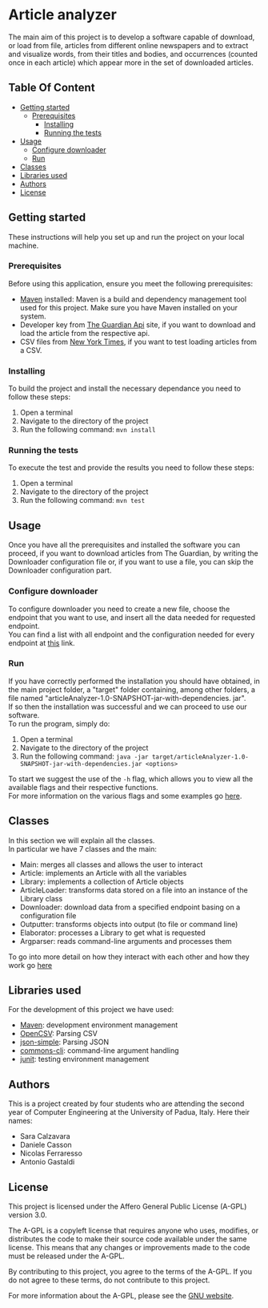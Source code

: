 # Article analyzer

The main aim of this project is to develop a software capable of download, or load from file, articles from different online newspapers and to extract and visualize words, from their titles and bodies, and occurrences (counted once in each article) which appear more in the set of downloaded articles.

## Table Of Content
- [Getting started](#getting-started)
  - [Prerequisites](#prerequisites)
    - [Installing](#installing)
    - [Running the tests](#running-the-tests)
- [Usage](#usage)
    - [Configure downloader](#configure-downloader)
    - [Run](#run)
- [Classes](#classes)
- [Libraries used](#libraries-used)
- [Authors](#authors)
- [License](#license)


## Getting started
These instructions will help you set up and run the project on your local machine.

### Prerequisites
Before using this application, ensure you meet the following prerequisites:

- [Maven](https://maven.apache.org/) installed: Maven is a build and dependency management tool used for this project. Make sure you have Maven installed on your system.
- Developer key from [The Guardian Api](https://open-platform.theguardian.com/) site, if you want to download and load the article from the respective api.      
- CSV files from [New York Times](https://www.nytimes.com/), if you want to test loading articles from a CSV.     

### Installing
To build the project and install the necessary dependance you need to follow these steps:    
1. Open a terminal     
2. Navigate to the directory of the project     
3. Run the following command: `mvn install`
   
### Running the tests
To execute the test and provide the results you need to follow these steps:      
1. Open a terminal      
2. Navigate to the directory of the project     
3. Run the following command: `mvn test`

## Usage
Once you have all the prerequisites and installed the software you can proceed, if you want to download articles from The Guardian, by writing the Downloader configuration file or, if you want to use a file, you can skip the Downloader configuration part.    

### Configure downloader
To configure downloader you need to create a new file, choose the endpoint that you want to use, and insert all the data needed for requested endpoint.         
You can find a list with all endpoint and the configuration needed for every endpoint at [this](endpoint.html) link.     

### Run
If you have correctly performed the installation you should have obtained, in the main project folder, a "target" folder containing, among other folders, a file named "articleAnalyzer-1.0-SNAPSHOT-jar-with-dependencies. jar".           
If so then the installation was successful and we can proceed to use our software.    
To run the program, simply do:     
1. Open a terminal     
2. Navigate to the directory of the project      
3. Run the following command: `java -jar target/articleAnalyzer-1.0-SNAPSHOT-jar-with-dependencies.jar <options>`

To start we suggest the use of the `-h` flag, which allows you to view all the available flags and their respective functions.        
For more information on the various flags and some examples go [here](run.html).     

## Classes
In this section we will explain all the classes.      
In particular we have 7 classes and the main:     

- Main: merges all classes and allows the user to interact     
- Article: implements an Article with all the variables    
- Library: implements a collection of Article objects     
- ArticleLoader: transforms data stored on a file into an instance of the Library class  
- Downloader: download data from a specified endpoint basing on a configuration file   
- Outputter: transforms objects into output (to file or command line) 
- Elaborator: processes a Library to get what is requested     
- Argparser: reads command-line arguments and processes them           

To go into more detail on how they interact with each other and how they work go [here](classes.html) 

## Libraries used
For the development of this project we have used:

- [Maven](https://maven.apache.org/): development environment management
- [OpenCSV](https://opencsv.sourceforge.net/): Parsing CSV
- [json-simple](https://code.google.com/archive/p/json-simple/): Parsing JSON
- [commons-cli](https://commons.apache.org/proper/commons-cli/): command-line argument handling
- [junit](https://junit.org/junit5/): testing environment management

## Authors
This is a project created by four students who are attending the second year of Computer Engineering at the University of Padua, Italy.
Here their names:
- Sara Calzavara
- Daniele Casson
- Nicolas Ferraresso
- Antonio Gastaldi

## License
This project is licensed under the Affero General Public License (A-GPL) version 3.0. 

The A-GPL is a copyleft license that requires anyone who uses, modifies, or distributes the code to make their source code available under the same license. This means that any changes or improvements made to the code must be released under the A-GPL.

By contributing to this project, you agree to the terms of the A-GPL. If you do not agree to these terms, do not contribute to this project.

For more information about the A-GPL, please see the [GNU website](https://www.gnu.org/licenses/agpl-3.0.en.html).
